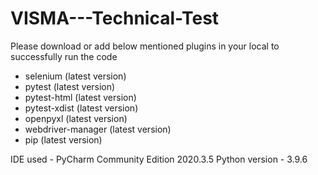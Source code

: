 # VISMA---Technical-Test
Please download or add below mentioned plugins in your local to successfully run the code
- selenium (latest version)
- pytest (latest version)
- pytest-html (latest version)
- pytest-xdist (latest version)
- openpyxl (latest version)
- webdriver-manager (latest version)
- pip (latest version)

IDE used - PyCharm Community Edition 2020.3.5
Python version - 3.9.6
